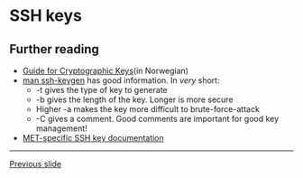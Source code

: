 # SSH keys

## Further reading
- [Guide for Cryptographic Keys](https://docs.google.com/document/d/15r7pVxQuR2NSJw_CV4uCXhbqZQOpJa1muxvBN8gWRI0/edit)(in Norwegian)
- [man ssh-keygen](https://linux.die.net/man/1/ssh-keygen) has good information. In _very_ short:
    - -t gives the type of key to generate
    - -b gives the length of the key. Longer is more secure
    - Higher -a makes the key more difficult to brute-force-attack
    - -C gives a comment. Good comments are important for good key management!
- [MET-specific SSH key documentation](https://it.pages.met.no/sd/klient/linux/brukerdokumentasjon/jammy/ssh-key.html)
---

[Previous slide](01-intro.md)
